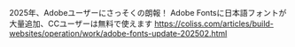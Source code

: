 2025年、Adobeユーザーにさっそくの朗報！ Adobe Fontsに日本語フォントが大量追加、CCユーザーは無料で使えます
https://coliss.com/articles/build-websites/operation/work/adobe-fonts-update-202502.html

